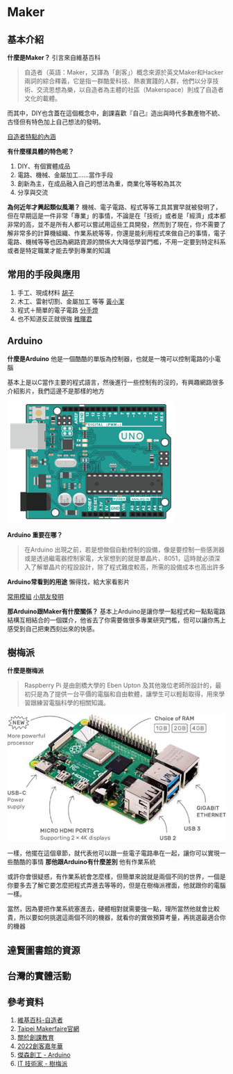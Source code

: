 # Maker

## 基本介紹

**什麼是Maker？**
引言來自維基百科

> 自造者（英語：Maker，又譯為「創客」）概念來源於英文Maker和Hacker兩詞的綜合釋義，它是指一群酷愛科技、熱衷實踐的人群，他們以分享技術、交流思想為樂，以自造者為主體的社區（Makerspace）則成了自造者文化的載體。

而其中，DIY也含蓋在這個概念中，創課喜歡『自己』造出與時代多數產物不統、古怪但有特色加上自己想法的發明。

[自造者特點的內涵](https://zh.wikipedia.org/zh-tw/%E5%88%9B%E5%AE%A2)

**有什麼樣具體的特色呢？**
1. DIY、有個實體成品
2. 電路、機械、金屬加工......當作手段
3. 創新為主，在成品融入自己的想法為重，商業化等等較為其次
4. 分享與交流


**為何近年才興起類似風潮？**
機械、電子電路、程式等等工具其實早就被發明了，但在早期這是一件非常「專業」的事情，不論是在「技術」或者是「經濟」成本都非常的高，並不是所有人都可以嘗試用這些工具開發，然而到了現在，你不需要了解非常多的計算機組織、作業系統等等，你還是能利用程式來做自己的事情，電子電路、機械等等也因為網路資源的關係大大降低學習門檻，不用一定要到特定科系或者是特定職業才能去學到專業的知識

## 常用的手段與應用
1. 手工、現成材料 [胡子](https://www.youtube.com/watch?v=wmNKPll9HWI&ab_channel=%E8%83%A1%E5%AD%90Huzi)
2. 木工、雷射切割、金屬加工 等等 [黃小潔](https://www.youtube.com/watch?v=-W5PvsGdamU)
3. 程式＋簡單的電子電路 [分手燈](https://tw.news.yahoo.com/%E5%96%AE%E8%BA%AB%E7%8B%97%E8%B2%B7%E8%B5%B7%E4%BE%86-%E5%88%86%E6%89%8B%E9%80%9A%E7%9F%A5%E7%87%88-%E8%B6%85%E7%99%82%E7%99%92-054508541.html?guce_referrer=aHR0cHM6Ly93d3cuZ29vZ2xlLmNvbS8&guce_referrer_sig=AQAAAJBSOoYVNy1Qkt4je7WEZNnkMTuVxWVeUtjm28gHWPqhFiztHZiTt-fN49Mw344OO7UfMidI2Ixb4hItCKTea_zbYB1Oa8lGvuP3Br-eknNr3tJqjGohoOxc4Ia0cWsiLAtlLc1CwiOc1hbKNAopMZifxUW-zGIOurFPyrcPUg0p)
4. 也不知道反正就很強 [稚暉君](https://www.youtube.com/watch?v=kCL2d7wZjU8&ab_channel=%E7%A8%9A%E6%99%96%E5%90%9B)
## Arduino

**什麼是Arduino**
他是一個酷酷的單版為控制器，也就是一塊可以控制電路的小電腦

基本上是以C當作主要的程式語言，然後進行一些控制有的沒的，有興趣網路很多介紹影片，我們這邊不是那樣的地方

![Arduino](maker_1.png)

**Arduino 重要在哪？**
> 在Arduino 出現之前，若是想做個自動控制的設備，像是要控制一些感測器或是透過繼電器控制家電，大家想到的就是單晶片、8051，這時就必須深入了解單晶片的程設設計，除了程式難度較高，所需的設備成本也高出許多

**Arduino常看到的用途**
懶得找，給大家看影片

[常用模組](https://www.youtube.com/watch?v=hvAXQjebDX4)
[小朋友發明](https://youtu.be/j1Nx0rJfLyM)

**那Arduino跟Maker有什麼關係？**
基本上Arduino是讓你學一點程式和一點點電路結構互相結合的一個媒介，他省去了你需要做很多專業研究門檻，但可以讓你馬上感受到自己把東西刻出來的快感。


## 樹梅派

**什麼是樹梅派**
> Raspberry Pi 是由劍橋大學的 Eben Upton 及其他幾位老師所設計的，最初只是為了提供一台平價的電腦和自由軟體，讓學生可以輕鬆取得，用來學習跟練習電腦科學的相關知識。

![Arduino](maker_2.jpeg)

一樣，他擺在這個章節，就代表他可以跟一些電子電路串在一起，讓你可以實現一些酷酷的事情
**那他跟Arduino有什麼差別**
他有作業系統

或許你會很疑惑，有作業系統會怎麼樣，但簡單來說就是兩個不同的世界，一個是你要多去了解它要怎麼把程式弄進去等等的，但是在樹梅派裡面，他就跟你的電腦一樣。

當然，因為要把作業系統塞進去，硬體相對就需要強一點，理所當然他就會比較貴，所以要如何挑選這兩個不同的機器，就看你的實做預算考量，再挑選最適合你的機器

## 達賢圖書館的資源



## 台灣的實體活動




## 參考資料
1. [維基百科-自造者](https://zh.wikipedia.org/zh-tw/%E5%88%9B%E5%AE%A2)
2. [Taipei Makerfaire官網](https://taipei.makerfaire.com/)
3. [關於創課教育](https://mindduo.benq.com/maker_education/)
4. [2022創客嘉年華](https://n.yam.com/Article/20221026315953)
5. [傑森創工 - Arduino](https://blog.jmaker.com.tw/arduino-tutorials-1/)
6. [IT 技術家 - 樹梅派](http://blog.itist.tw/p/how-to-study-raspberry-pi.html)